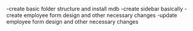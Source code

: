 -create basic folder structure and install mdb
-create sidebar basically
-create employee form design and other necessary changes
-update employee form design and other necessary changes